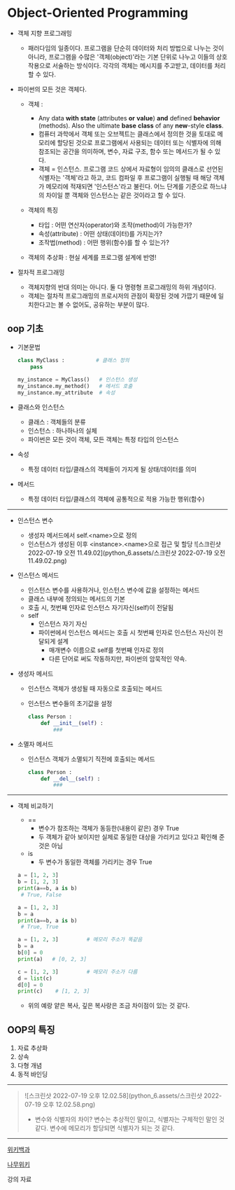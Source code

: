 # Object-Oriented Programming

- 객체 지향 프로그래밍

  - 패러다임의 일종이다. 프로그램을 단순히 데이터와 처리 방법으로 나누는 것이 아니라, 프로그램을 수많은 '객체(object)'라는 기본 단위로 나누고 이들의 상호작용으로 서술하는 방식이다.  각각의 객체는 메시지를 주고받고, 데이터를 처리할 수 있다. 

- 파이썬의 모든 것은 객체다. 

  - 객체 :
    - Any data **with** **state** (attributes **or** **value**) **and** defined **behavior** (methods).     Also the ultimate **base** **class** of any **new**-style **class**.  
    - 컴퓨터 과학에서 객체 또는 오브젝트는 클래스에서 정의한 것을 토대로 메모리에 할당된 것으로 프로그램에서 사용되는 데이터 또는 식별자에 의해 참조되는 공간을 의미하며, 변수, 자료 구조, 함수 또는 메서드가 될 수 있다. 
    - 객체 = 인스턴스. 프로그램 코드 상에서 자료형이 임의의 클래스로 선언된 식별자는 '객체'라고 하고, 코드 컴파일 후 프로그램이 실행될 때 해당 객체가 메모리에 적재되면 '인스턴스'라고 불린다. 어느 단계를 기준으로 하느냐의 차이일 뿐 객체와 인스턴스는 같은 것이라고 할 수 있다. 

  - 객체의 특징
    - 타입 : 어떤 연산자(operator)와 조작(method)이 가능한가?
    - 속성(attribute) : 어떤 상태(데이터)를 가지는가?
    - 조작법(method) : 어떤 행위(함수)를 할 수 있는가?

  - 객체의 추상화 : 현실 세계를 프로그램 설계에 반영!

- 절차적 프로그래밍
  - 객체지향의 반대 의미는 아니다. 둘 다 명령형 프로그래밍의 하위 개념이다. 
  - 객체는 절차적 프로그래밍의 프로시저의 관점이 확장된 것에 가깝기 때문에 일치한다고는 볼 수 없어도, 공유하는 부분이 많다. 

## oop 기초

- 기본문법

  ```python
  class MyClass :          # 클래스 정의
      pass
    
  my_instance = MyClass()   # 인스턴스 생성
  my_instance.my_method()   # 메서드 호출
  my_instance.my_attribute  # 속성
  ```

- 클래스와 인스턴스

  - 클래스 : 객체들의 분류
  - 인스턴스 : 하나하나의 실체
  - 파이썬은 모든 것이 객체, 모든 객체는 특정 타입의 인스턴스

- 속성

  - 특정 데이터 타입/클래스의 객체들이 가지게 될 상태/데이터를 의미

- 메서드

  - 특정 데이터 타입/클래스의 객체에 공통적으로 적용 가능한 행위(함수)

---

- 인스턴스 변수
  - 생성자 메서드에서 self.\<name>으로 정의
  - 인스턴스가 생성된 이후 \<instance>.\<name>으로 접근 및 할당  ![스크린샷 2022-07-19 오전 11.49.02](python_6.assets/스크린샷 2022-07-19 오전 11.49.02.png)

- 인스턴스 메서드

  - 인스턴스 변수를 사용하거나, 인스턴스 변수에 값을 설정하는 메서드
  - 클래스 내부에 정의되는 메서드의 기본
  - 호출 시, 첫번째 인자로 인스턴스 자기자신(self)이 전달됨
  - self
    - 인스턴스 자기 자신
    - 파이썬에서 인스턴스 메서드는 호출 시 첫번째 인자로 인스턴스 자신이 전달되게 설계
      - 매개변수 이름으로 self를 첫번째 인자로 정의
      - 다른 단어로 써도 작동하지만, 파이썬의 암묵적인 약속. 

- 생성자 메서드

  - 인스턴스 객체가 생성될 때 자동으로 호출되는 메서드

  - 인스턴스 변수들의 초기값을 설정

      ```python
      class Person :
          def __init__(self) :
              ###
      ```

- 소멸자 메서드

  - 인스턴스 객체가 소멸되기 직전에 호출되는 메서드

    ```python
    class Person :
        def __del__(self) :
            ###
    ```

    

---

- 객체 비교하기

  - ==
    - 변수가 참조하는 객체가 동등한(내용이 같은) 경우 True
    - 두 객체가 같아 보이지만 실제로 동일한 대상을 가리키고 있다고 확인해 준 것은 아님
  - is
    - 두 변수가 동일한 객체를 가리키는 경우 True

  ```python
  a = [1, 2, 3]
  b = [1, 2, 3]
  print(a==b, a is b)
   # True, False
  ```

  ```python
  a = [1, 2, 3]
  b = a
  print(a==b, a is b)
   # True, True
  ```

  ```python
  a = [1, 2, 3]         # 메모리 주소가 똑같음
  b = a
  b[0] = 0
  print(a)   # [0, 2, 3]
  
  c = [1, 2, 3]         # 메모리 주소가 다름
  d = list(c)
  d[0] = 0
  print(c)    # [1, 2, 3]
  ```

  - 위의 예랑 얕은 복사, 깊은 복사랑은 조금 차이점이 있는 것 같다. 

## OOP의 특징

1. 자료 추상화
2. 상속
3. 다형 개념
4. 동적 바인딩

---

> ![스크린샷 2022-07-19 오후 12.02.58](python_6.assets/스크린샷 2022-07-19 오후 12.02.58.png)
>
> - 변수와 식별자의 차이? 변수는 추상적인 말이고, 식별자는 구체적인 말인 것 같다. 변수에 메모리가 할당되면 식별자가 되는 것 같다. 

---

[위키백과](https://ko.wikipedia.org/wiki/%EA%B0%9D%EC%B2%B4_%EC%A7%80%ED%96%A5_%ED%94%84%EB%A1%9C%EA%B7%B8%EB%9E%98%EB%B0%8D)

[나무위키](https://namu.wiki/w/%EA%B0%9D%EC%B2%B4%20%EC%A7%80%ED%96%A5%20%ED%94%84%EB%A1%9C%EA%B7%B8%EB%9E%98%EB%B0%8D)

강의 자료

